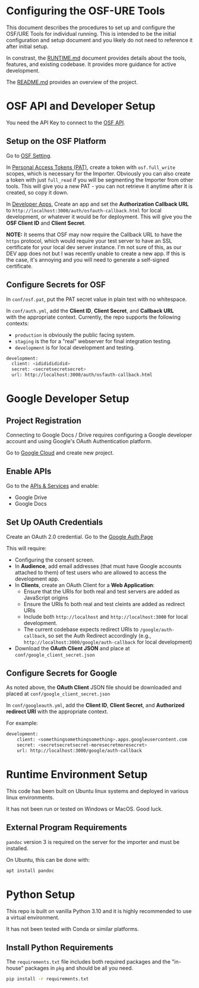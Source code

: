 # Configuring the OSF-URE Tools

This document describes the procedures to set up and configure the OSF/URE Tools
for individual running. This is intended to be the initial configuration and setup
document and you likely do not need to reference it after initial setup.

In constrast, the [RUNTIME.md](RUNTIME.md) document provides details about the 
tools, features, and existing codebase. It provides more guidance for active development.

The [README.md](README.md) provides an overview of the project.

# OSF API and Developer Setup

You need the API Key to connect to the [OSF API](https://developer.osf.io/).

## Setup on the OSF Platform

Go to [OSF Setting](https://osf.io/settings/).

In [Personal Access Tokens (PAT)](https://osf.io/settings/tokens), create a
token with `osf.full_write` scopes, which is necessary for the Importer.
Obviously you can also create a token with just `full_read` if you will be
segmenting the Importer from other tools. This will give you a new PAT - you can
not retrieve it anytime after it is created, so copy it down.

In [Developer Apps](https://osf.io/settings/applications), Create an app and 
set the **Authorization Callback URL** to 
`http://localhost:3000/auth/osfauth-callback.html`
for local development, or whatever it would be for deployment. This will give 
you the **OSF Client ID** and **Client Secret**.

**NOTE:** It seems that OSF may now require the Callback URL to have the 
`https` protocol, which would require your test server to have an SSL 
certificate for your local dev server instance. I'm not sure of this, as our 
DEV app does not but I was recently unable to create a new app. If this is the
case, it's annoying and you will need to generate a self-signed certificate.

## Configure Secrets for OSF

In `conf/osf.pat`, put the PAT secret value in plain text with no whitespace.

In `conf/auth.yml`, add the **Client ID**, **Client Secret**, and **Callback URL**  
with the  appropriate context. Currently, the repo supports the following contexts:

- `production` is obviously the public facing system.
- `staging` is the for a "real" webserver for final integration testing.
- `development` is for local development and testing.

```sh
development:
  client: <idididididid>
  secret: <secretsecretsecret>
  url: http://localhost:3000/auth/osfauth-callback.html
```

# Google Developer Setup

## Project Registration

Connecting to Google Docs / Drive requires configuring a Google developer account
and using Google's OAuth Authentication platform.  

Go to [Google Cloud](https://console.cloud.google.com/) and create new project.

## Enable APIs

Go to the [APIs & Services](https://console.cloud.google.com/apis/dashboard)
and enable:

- Google Drive
- Google Docs

## Set Up OAuth Credentials

Create an OAuth 2.0 credential. Go to the 
[Google Auth Page](https://console.cloud.google.com/auth)

This will require:

- Configuring the consent screen.
- In **Audience**, add email addresses (that must have Google accounts attached to them) of test users who are allowed to access the development app.
- In **Clients**, create an OAuth Client for a **Web Application**:
    - Ensure that the URIs for both real and test servers are added as JavaScript origins
    - Ensure the URIs fo both real and test cleints are added as redirect URIs
    - Include both `http://localhost` and `http://localhost:3000` for local development. 
    - The current codebase expects redirect URIs to `/google/auth-callback`, so set the Auth Redirect accordingly (e.g., `http://localhost:3000/google/auth-callback` for local development)
- Download the **OAuth Client JSON** and place at `conf/google_client_secret.json`

## Configure Secrets for Google

As noted above, the **OAuth Client** JSON file should be downloaded and placed
at `conf/google_client_secret.json`

In `conf/googleauth.yml`, add the **Client ID**, **Client Secret**, 
and **Authorized redirect URI** with the  appropriate context. 

For example:

```sh
development:
    client: <somethingsomethingsomething>.apps.googleusercontent.com
    secret: <secretsecretsecret-moresecretmoresecret>
    url: http://localhost:3000/google/auth-callback
```

# Runtime Environment Setup

This code has been built on Ubuntu linux systems and deployed in various linux 
environments. 

It has not been run or tested on Windows or MacOS. Good luck.

## External Program Requirements

`pandoc` version 3 is required on the server for the importer and 
must be installed. 

On Ubuntu, this can be done with:

```sh
apt install pandoc
```

# Python Setup

This repo is built on vanilla Python 3.10 and it is highly recommended to use 
a virtual environment. 

It has not been tested with Conda or similar platforms. 

## Install Python Requirements

The `requirements.txt` file includes both required packages and the "in-house"
packages in `pkg` and should be all you need.

```sh
pip install -r requirements.txt
```

